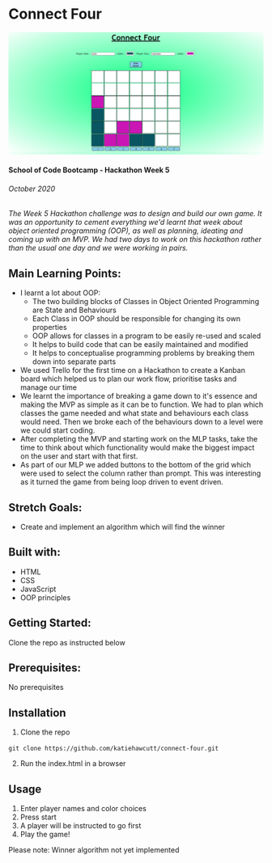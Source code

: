 # Connect Four

![Our Connect Four game](./Images/connect4.PNG)

#### School of Code Bootcamp - Hackathon Week 5

###### October 2020

_The Week 5 Hackathon challenge was to design and build our own game. It was an opportunity to cement everything we'd learnt that week about object oriented programming (OOP), as well as planning, ideating and coming up with an MVP. We had two days to work on this hackathon rather than the usual one day and we were working in pairs._

## Main Learning Points:

- I learnt a lot about OOP:
  - The two building blocks of Classes in Object Oriented Programming are State and Behaviours
  - Each Class in OOP should be responsible for changing its own properties
  - OOP allows for classes in a program to be easily re-used and scaled
  - It helps to build code that can be easily maintained and modified
  - It helps to conceptualise programming problems by breaking them down into
    separate parts
- We used Trello for the first time on a Hackathon to create a Kanban board which helped us to plan our work flow, prioritise tasks and manage our time
- We learnt the importance of breaking a game down to it's essence and making the MVP as simple as it can be to function. We had to plan which classes the game needed and what state and behaviours each class would need. Then we broke each of the behaviours down to a level were we could start coding.
- After completing the MVP and starting work on the MLP tasks, take the time to think about which functionality would make the biggest impact on the user and start with that first.
- As part of our MLP we added buttons to the bottom of the grid which were used to select the column rather than prompt. This was interesting as it turned the game from being loop driven to event driven.

## Stretch Goals:

- Create and implement an algorithm which will find the winner

## Built with:

- HTML
- CSS
- JavaScript
- OOP principles

## Getting Started:

Clone the repo as instructed below

## Prerequisites:

No prerequisites

## Installation

1.  Clone the repo

`git clone https://github.com/katiehawcutt/connect-four.git`

2. Run the index.html in a browser

## Usage

1. Enter player names and color choices
2. Press start
3. A player will be instructed to go first
4. Play the game!

Please note: Winner algorithm not yet implemented
